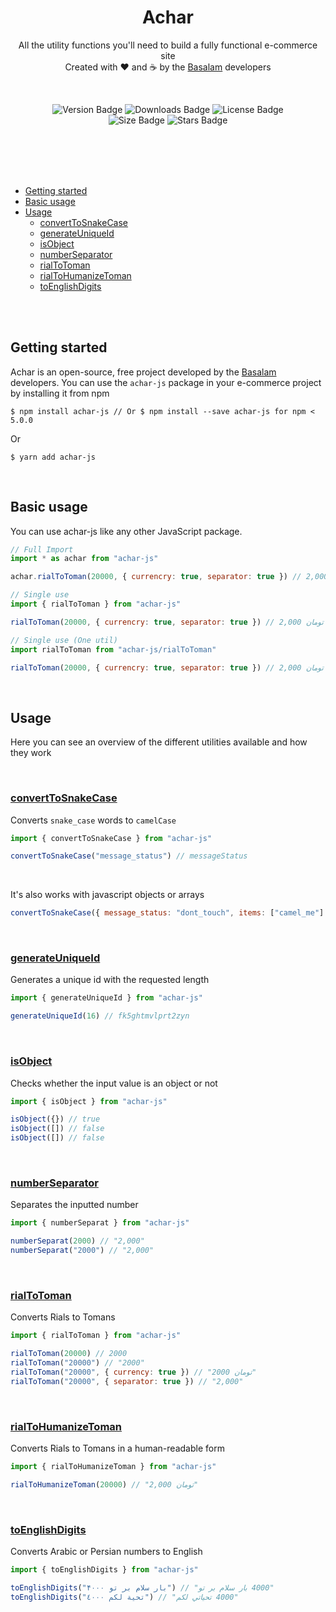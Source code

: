 <div align="center">


# Achar
All the utility functions you'll need to build a fully functional e-commerce site  
Created with :heart: and :coffee: by the [Basalam](https://basalam.com/) developers

<br />

![Version Badge][version-badge]
![Downloads Badge][downloads-badge]
![License Badge][license-badge]  
![Size Badge][size-badge]
![Stars Badge][starts-badge]

</div>

<br />
<br />
<br />
<br />

- [Getting started](#getting-started)
- [Basic usage](#basic-usage)
- [Usage](#usage)
  - [convertToSnakeCase](#converttosnakecase)
  - [generateUniqueId](#generateuniqueid)
  - [isObject](#isobject)
  - [numberSeparator](#numberseparator)
  - [rialToToman](#rialtotoman)
  - [rialToHumanizeToman](#rialtohumanizetoman)
  - [toEnglishDigits](#toenglishdigits)


<br />
<br />

## Getting started
Achar is an open-source, free project developed by the [Basalam](https://basalam.com/) developers. You can use the `achar-js` package in your e-commerce project by installing it from npm  

```
$ npm install achar-js // Or $ npm install --save achar-js for npm < 5.0.0
```

Or

```
$ yarn add achar-js
```

<br />

## Basic usage
You can use achar-js like any other JavaScript package.

```javascript
// Full Import
import * as achar from "achar-js"

achar.rialToToman(20000, { currencry: true, separator: true }) // تومان 2,000

// Single use
import { rialToToman } from "achar-js"

rialToToman(20000, { currencry: true, separator: true }) // تومان 2,000

// Single use (One util)
import rialToToman from "achar-js/rialToToman"

rialToToman(20000, { currencry: true, separator: true }) // تومان 2,000
```

<br />

## Usage
Here you can see an overview of the different utilities available and how they work  

<br />

### [convertToSnakeCase](https://github.com/basalam/achar-js/blob/master/src/convertToSnakeCase.ts)
Converts `snake_case` words to `camelCase`

```javascript
import { convertToSnakeCase } from "achar-js"

convertToSnakeCase("message_status") // messageStatus
```

<br />

It's also works with javascript objects or arrays  

```javascript
convertToSnakeCase({ message_status: "dont_touch", items: ["camel_me"] }) // { messageStatus: "dont_touch", items: ["camelMe"] }
```

<br />

### [generateUniqueId](https://github.com/basalam/achar-js/blob/master/src/generateUniqueId.ts)
Generates a unique id with the requested length

```javascript
import { generateUniqueId } from "achar-js"

generateUniqueId(16) // fk5ghtmvlprt2zyn
```

<br />

### [isObject](https://github.com/basalam/achar-js/blob/master/src/isObject.ts)
Checks whether the input value is an object or not

```javascript
import { isObject } from "achar-js"

isObject({}) // true
isObject([]) // false
isObject([]) // false
```

<br />

### [numberSeparator](https://github.com/basalam/achar-js/blob/master/src/numberSeparator.ts)
Separates the inputted number

```javascript
import { numberSeparat } from "achar-js"

numberSeparat(2000) // "2,000"
numberSeparat("2000") // "2,000"
```

<br />

### [rialToToman](https://github.com/basalam/achar-js/blob/master/src/rialToToman.ts)
Converts Rials to Tomans

```javascript
import { rialToToman } from "achar-js"

rialToToman(20000) // 2000
rialToToman("20000") // "2000"
rialToToman("20000", { currency: true }) // "2000 تومان"
rialToToman("20000", { separator: true }) // "2,000"
```

<br />

### [rialToHumanizeToman](https://github.com/basalam/achar-js/blob/master/src/rialToHumanizeToman.ts)
Converts Rials to Tomans in a human-readable form

```javascript
import { rialToHumanizeToman } from "achar-js"

rialToHumanizeToman(20000) // "2,000 تومان"
```

<br />

### [toEnglishDigits](https://github.com/basalam/achar-js/blob/master/src/toEnglishDigits.ts)
Converts Arabic or Persian numbers to English

```javascript
import { toEnglishDigits } from "achar-js"

toEnglishDigits("۴۰۰۰ بار سلام بر تو") // "4000 بار سلام بر تو"
toEnglishDigits("٤۰۰۰ تحية لكم") // "4000 تحياتي لكم"
```




[version-badge]: https://img.shields.io/npm/v/achar-js?color=ff5c39&label=VERSION&style=flat-square
[downloads-badge]: https://img.shields.io/npm/dm/achar-js?color=ff5c39&label=DOWNLOADS&style=flat-square
[license-badge]: https://img.shields.io/npm/l/achar-js?color=ff5c39&label=LICENSE&style=flat-square
[size-badge]: https://img.shields.io/bundlephobia/min/achar-js?color=ff5c39&label=MIZIFIED%20SIZE&style=flat-square
[starts-badge]: https://img.shields.io/github/stars/basalam/achar-js?color=ff5c39&label=STARTS&style=flat-square
